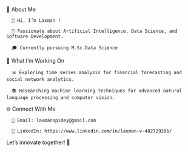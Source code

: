 🌟 About Me
      
      👋 Hi, I’m Laxman !
      
      🚀 Passionate about Artificial Intelligence, Data Science, and Software Development.
      
      🎓 Currently pursuing M.Sc.Data Science 

🔭 What I’m Working On
      
      📊 Exploring time series analysis for financial forecasting and social network analytics.
      
      📚 Researching machine learning techniques for advanced natural language processing and computer vision.

🌐 Connect With Me
      
      📧 Email: laxmanspidey@gmail.com
      
      💼 LinkedIn: https://www.linkedin.com/in/laxman-v-48272928b/

Let’s innovate together! 🌟
      


<!---
laxmanspidey/laxmanspidey is a ✨ special ✨ repository because its `README.md` (this file) appears on your GitHub profile.
You can click the Preview link to take a look at your changes.
--->
